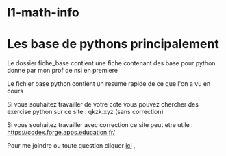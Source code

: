 # l1-math-info
# Les base de pythons principalement

Le dossier fiche_base contient une fiche contenant des base pour python donne par mon prof de nsi en premiere 

Le fichier base python contient un resume rapide de ce que l'on a vu en cours 

Si vous souhaitez travailler de votre cote vous pouvez chercher des exercise python sur ce site : qkzk.xyz (sans correction)

Si vous souhaitez travailler avec correction ce site peut etre utile : https://codex.forge.apps.education.fr/ 

Pour me joindre ou toute question cliquer [ici](https://github.com/pierrickcardoso/l1-math-info/issues/new) ,
